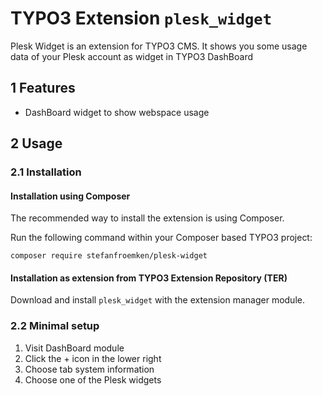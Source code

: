 # TYPO3 Extension `plesk_widget`

Plesk Widget is an extension for TYPO3 CMS. It shows you some usage data
of your Plesk account as widget in TYPO3 DashBoard

## 1 Features

* DashBoard widget to show webspace usage

## 2 Usage

### 2.1 Installation

#### Installation using Composer

The recommended way to install the extension is using Composer.

Run the following command within your Composer based TYPO3 project:

```
composer require stefanfroemken/plesk-widget
```

#### Installation as extension from TYPO3 Extension Repository (TER)

Download and install `plesk_widget` with the extension manager module.

### 2.2 Minimal setup

1) Visit DashBoard module
2) Click the + icon in the lower right
3) Choose tab system information
4) Choose one of the Plesk widgets